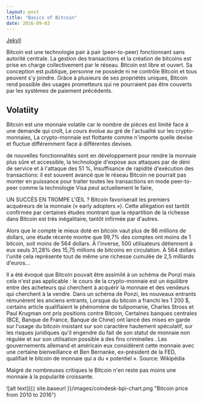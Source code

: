 ```yaml
---
layout: post
title: "Basics of Bitcoin"
date: 2016-09-03
---
```


[Jekyll](http://jekyllrb.com)

Bitcoin est une technologie pair à pair (peer-to-peer) fonctionnant sans autorité centrale. La gestion des transactions et la création de bitcoins est prise en charge collectivement par le réseau. Bitcoin est libre et ouvert. Sa conception est publique, personne ne possède ni ne contrôle Bitcoin et tous peuvent s'y joindre. Grâce à plusieurs de ses propriétés uniques, Bitcoin rend possible des usages prometteurs qui ne pourraient pas être couverts par les systèmes de paiement précédents.

## Volatiity

Bitcoin est une monnaie volatile car le nombre de pièces est limité face à une demande qui croît,
Le cours évolue au gré de l'actualité sur les crypto-monnaies,
La crypto-monnaie est flottante comme n'importe quelle devise et fluctue différemment face à différentes devises.

de nouvelles fonctionnalités sont en développement pour rendre la monnaie plus sûre et accessible,
la technologie d'expose aux attaques par de déni de service et à l'attaque des 51 %,
Insuffisance de rapidité d'exécution des transactions: il est souvent avancé que le réseau Bitcoin ne pourrait pas monter en puissance pour traiter toutes les transactions en mode peer-to-peer comme la technologie Visa peut actuellement le faire,

UN SUCCÈS EN TROMPE L'ŒIL ?
Bitcoin favoriserait les premiers acquéreurs de la monnaie (« early adopters »). Cette allégation est tantôt confirmée par certaines études montrant que la répartition de la richesse dans Bitcoin est très inégalitaire, tantôt infirmée par d'autres.

Alors que le compte le mieux doté en bitcoin vaut plus de 86 millions de dollars, une étude récente montre que 99,7% des comptes ont moins de 1 bitcoin, soit moins de 564 dollars. À l'inverse, 500 utilisateurs détiennent à eux seuls 31,28% des 15,75 millions de bitcoins en circulation. À 564 dollars l'unité cela représente tout de même une richesse cumulée de 2,5 milliards d'euros... 

Il a été évoqué que Bitcoin pouvait être assimilé à un schéma de Ponzi mais cela n'est pas applicable : le cours de la crypto-monnaie est un équilibre entre des acheteurs qui cherchent à acquérir la monnaie et des vendeurs qui cherchent à la vendre. Dans un schéma de Ponzi, les nouveaux entrants rémunèrent les anciens entrants,
Lorsque du bitcoin a franchi les 1 200 \$, certains article qualifiaient le phénomène de tulipomanie,
Charles Stross et Paul Krugman ont pris positions contre Bitcoin,
Certaines banques centrales (BCE, Banque de France, Banque de Chine) ont lancé des mises en garde sur l'usage du bitcoin insistant sur son caractère hautement spéculatif, sur les risques juridiques qu'il engendre du fait de son statut de monnaie non régulée et sur son utilisation possible à des fins criminelles . 
Les gouvernements allemand et américain eux considèrent cette monnaie avec une certaine bienveillance et Ben Bernanke, ex-président de la FED, qualifiait le bitcoin de monnaie qui a du « potentiel ».
Source: Wikipédia

Malgré de nombreuses critiques le Bitcoin n'en reste pas moins une monnaie à la popularité croissante.

![alt text]({{ site.baseurl }}/images/coindesk-bpi-chart.png "Bitcoin price from 2010 to 2016")







